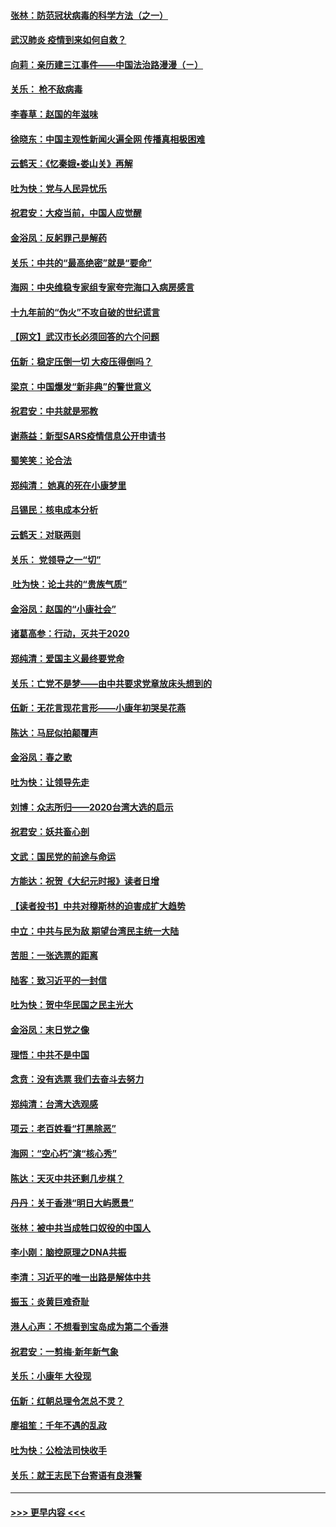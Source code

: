 #### [张林：防范冠状病毒的科学方法（之一）](../pages/nsc993/n11828618.md?t=01291331) 
#### [武汉肺炎 疫情到来如何自救？](../pages/nsc993/n11827632.md?t=01291331) 
#### [向莉：亲历建三江事件——中国法治路漫漫（ㄧ）](../pages/nsc993/n11827190.md?t=01291331) 
#### [关乐： 枪不敌病毒](../pages/nsc993/n11826746.md?t=01291331) 
#### [李春草：赵国的年滋味](../pages/nsc993/n11826321.md?t=01291331) 
#### [徐晓东：中国主观性新闻火遍全网 传播真相极困难](../pages/nsc993/n11826508.md?t=01291331) 
#### [云鹤天：《忆秦娥▪娄山关》再解](../pages/nsc993/n11824682.md?t=01291331) 
#### [吐为快：党与人民异忧乐](../pages/nsc993/n11824660.md?t=01291331) 
#### [祝君安：大疫当前，中国人应觉醒](../pages/nsc993/n11821946.md?t=01291331) 
#### [金浴凤：反躬罪己是解药](../pages/nsc993/n11820280.md?t=01291331) 
#### [关乐：中共的“最高绝密”就是“要命”](../pages/nsc993/n11816946.md?t=01291331) 
#### [海网：中央维稳专家组专家夸完海口入病房感言](../pages/nsc993/n11815138.md?t=01291331) 
#### [十九年前的“伪火”不攻自破的世纪谎言](../pages/nsc993/n11813238.md?t=01291331) 
#### [【网文】武汉市长必须回答的六个问题](../pages/nsc993/n11813848.md?t=01291331) 
#### [伍新：稳定压倒一切 大疫压得倒吗？](../pages/nsc993/n11812634.md?t=01291331) 
#### [梁京：中国爆发“新非典”的警世意义](../pages/nsc993/n11812554.md?t=01291331) 
#### [祝君安：中共就是邪教](../pages/nsc993/n11812431.md?t=01291331) 
#### [谢燕益：新型SARS疫情信息公开申请书](../pages/nsc993/n11808840.md?t=01291331) 
#### [蜀笑笑：论合法](../pages/nsc993/n11808064.md?t=01291331) 
#### [郑纯清： 她真的死在小康梦里](../pages/nsc993/n11806623.md?t=01291331) 
#### [吕锡民：核电成本分析](../pages/nsc993/n11806284.md?t=01291331) 
#### [云鹤天：对联两则](../pages/nsc993/n11805957.md?t=01291331) 
#### [关乐： 党领导之一“切”](../pages/nsc993/n11804505.md?t=01291331) 
#### [ 吐为快：论土共的“贵族气质”](../pages/nsc993/n11804490.md?t=01291331) 
#### [金浴凤：赵国的“小康社会”](../pages/nsc993/n11804452.md?t=01291331) 
#### [诸葛高参：行动，灭共于2020](../pages/nsc993/n11804120.md?t=01291331) 
#### [郑纯清：爱国主义最终要党命](../pages/nsc993/n11802197.md?t=01291331) 
#### [关乐：亡党不是梦——由中共要求党章放床头想到的](../pages/nsc993/n11802156.md?t=01291331) 
#### [伍新：无花言现花言形——小康年初哭吴花燕](../pages/nsc993/n11800044.md?t=01291331) 
#### [陈达：马屁似拍颠覆声](../pages/nsc993/n11800010.md?t=01291331) 
#### [金浴凤：春之歌](../pages/nsc993/n11797687.md?t=01291331) 
#### [吐为快：让领导先走](../pages/nsc993/n11797512.md?t=01291331) 
#### [刘博：众志所归——2020台湾大选的启示](../pages/nsc993/n11796878.md?t=01291331) 
#### [祝君安：妖共畜心剖](../pages/nsc993/n11794273.md?t=01291331) 
#### [文武：国民党的前途与命运](../pages/nsc993/n11794198.md?t=01291331) 
#### [方能达：祝贺《大纪元时报》读者日增](../pages/nsc993/n11793807.md?t=01291331) 
#### [【读者投书】中共对穆斯林的迫害成扩大趋势](../pages/nsc993/n11791371.md?t=01291331) 
#### [中立：中共与民为敌 期望台湾民主统一大陆](../pages/nsc993/n11790392.md?t=01291331) 
#### [苦胆：一张选票的距离](../pages/nsc993/n11788914.md?t=01291331) 
#### [陆客：致习近平的一封信](../pages/nsc993/n11788867.md?t=01291331) 
#### [吐为快：贺中华民国之民主光大](../pages/nsc993/n11788618.md?t=01291331) 
#### [金浴凤：末日党之像](../pages/nsc993/n11787475.md?t=01291331) 
#### [理悟：中共不是中国](../pages/nsc993/n11787463.md?t=01291331) 
#### [念贲：没有选票  我们去奋斗去努力](../pages/nsc993/n11787398.md?t=01291331) 
#### [郑纯清：台湾大选观感](../pages/nsc993/n11786210.md?t=01291331) 
#### [项云：老百姓看“打黑除恶”](../pages/nsc993/n11785398.md?t=01291331) 
#### [海网：“空心朽”演“核心秀”](../pages/nsc993/n11783874.md?t=01291331) 
#### [陈达：天灭中共还剩几步棋？](../pages/nsc993/n11783719.md?t=01291331) 
#### [丹丹：关于香港“明日大屿愿景”](../pages/nsc993/n11783273.md?t=01291331) 
#### [张林：被中共当成牲口奴役的中国人](../pages/nsc993/n11782397.md?t=01291331) 
#### [李小刚：脑控原理之DNA共振](../pages/nsc993/n11780962.md?t=01291331) 
#### [李清：习近平的唯一出路是解体中共](../pages/nsc993/n11780866.md?t=01291331) 
#### [振玉：炎黄巨难奇耻](../pages/nsc993/n11779632.md?t=01291331) 
#### [港人心声：不想看到宝岛成为第二个香港](../pages/nsc993/n11778817.md?t=01291331) 
#### [祝君安：一剪梅‧新年新气象](../pages/nsc993/n11776340.md?t=01291331) 
#### [关乐：小康年 大役现](../pages/nsc993/n11774213.md?t=01291331) 
#### [伍新：红朝总理令怎总不灵？](../pages/nsc993/n11770813.md?t=01291331) 
#### [廖祖笙：千年不遇的乱政](../pages/nsc993/n11770373.md?t=01291331) 
#### [吐为快：公检法司快收手](../pages/nsc993/n11770359.md?t=01291331) 
#### [关乐：就王志民下台寄语有良港警](../pages/nsc993/n11769903.md?t=01291331) 

----
#### [ >>> 更早内容 <<< ](../indexes/nsc993-earlier.md)
